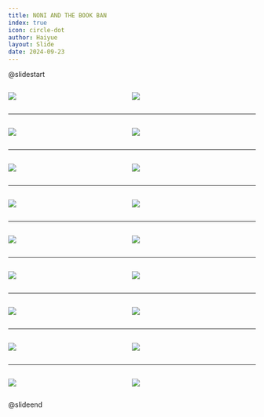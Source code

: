 ```yaml
---
title: NONI AND THE BOOK BAN
index: true
icon: circle-dot
author: Haiyue
layout: Slide
date: 2024-09-23
---
```

 
@slidestart

<div style="display:flex">
<div style="flex:1">

![](https://raw.githubusercontent.com/yclord/reading/refs/heads/master/english/Level-V/NONI%20AND%20THE%20BOOK%20BAN/001.webp)
</div>
<div style="flex:1">

![](https://raw.githubusercontent.com/yclord/reading/refs/heads/master/english/Level-V/NONI%20AND%20THE%20BOOK%20BAN/002.webp)
</div>
</div>

---

<div style="display:flex">
<div style="flex:1">

![](https://raw.githubusercontent.com/yclord/reading/refs/heads/master/english/Level-V/NONI%20AND%20THE%20BOOK%20BAN/003.webp)
</div>
<div style="flex:1">

![](https://raw.githubusercontent.com/yclord/reading/refs/heads/master/english/Level-V/NONI%20AND%20THE%20BOOK%20BAN/004.webp)
</div>
</div>

---

<div style="display:flex">
<div style="flex:1">

![](https://raw.githubusercontent.com/yclord/reading/refs/heads/master/english/Level-V/NONI%20AND%20THE%20BOOK%20BAN/005.webp)
</div>
<div style="flex:1">

![](https://raw.githubusercontent.com/yclord/reading/refs/heads/master/english/Level-V/NONI%20AND%20THE%20BOOK%20BAN/006.webp)
</div>
</div>

---

<div style="display:flex">
<div style="flex:1">

![](https://raw.githubusercontent.com/yclord/reading/refs/heads/master/english/Level-V/NONI%20AND%20THE%20BOOK%20BAN/007.webp)
</div>
<div style="flex:1">

![](https://raw.githubusercontent.com/yclord/reading/refs/heads/master/english/Level-V/NONI%20AND%20THE%20BOOK%20BAN/008.webp)
</div>
</div>

---

<div style="display:flex">
<div style="flex:1">

![](https://raw.githubusercontent.com/yclord/reading/refs/heads/master/english/Level-V/NONI%20AND%20THE%20BOOK%20BAN/009.webp)
</div>
<div style="flex:1">

![](https://raw.githubusercontent.com/yclord/reading/refs/heads/master/english/Level-V/NONI%20AND%20THE%20BOOK%20BAN/010.webp)
</div>
</div>

---

<div style="display:flex">
<div style="flex:1">

![](https://raw.githubusercontent.com/yclord/reading/refs/heads/master/english/Level-V/NONI%20AND%20THE%20BOOK%20BAN/011.webp)
</div>
<div style="flex:1">

![](https://raw.githubusercontent.com/yclord/reading/refs/heads/master/english/Level-V/NONI%20AND%20THE%20BOOK%20BAN/012.webp)
</div>
</div>

---

<div style="display:flex">
<div style="flex:1">

![](https://raw.githubusercontent.com/yclord/reading/refs/heads/master/english/Level-V/NONI%20AND%20THE%20BOOK%20BAN/013.webp)
</div>
<div style="flex:1">

![](https://raw.githubusercontent.com/yclord/reading/refs/heads/master/english/Level-V/NONI%20AND%20THE%20BOOK%20BAN/014.webp)
</div>
</div>

---

<div style="display:flex">
<div style="flex:1">

![](https://raw.githubusercontent.com/yclord/reading/refs/heads/master/english/Level-V/NONI%20AND%20THE%20BOOK%20BAN/015.webp)
</div>
<div style="flex:1">

![](https://raw.githubusercontent.com/yclord/reading/refs/heads/master/english/Level-V/NONI%20AND%20THE%20BOOK%20BAN/016.webp)
</div>
</div>

---

<div style="display:flex">
<div style="flex:1">

![](https://raw.githubusercontent.com/yclord/reading/refs/heads/master/english/Level-V/NONI%20AND%20THE%20BOOK%20BAN/017.webp)
</div>
<div style="flex:1">

![](https://raw.githubusercontent.com/yclord/reading/refs/heads/master/english/Level-V/NONI%20AND%20THE%20BOOK%20BAN/018.webp)
</div>
</div>

@slideend